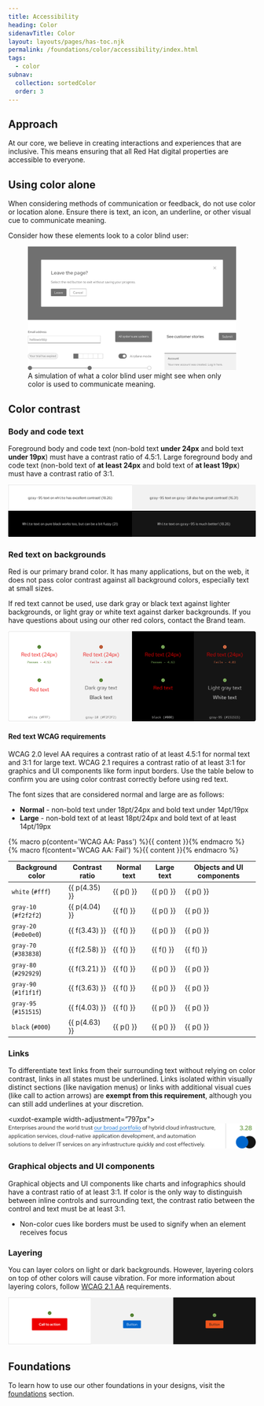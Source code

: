 ```yaml
---
title: Accessibility
heading: Color
sidenavTitle: Color
layout: layouts/pages/has-toc.njk
permalink: /foundations/color/accessibility/index.html
tags:
  - color
subnav:
  collection: sortedColor
  order: 3
---
```


<link data-helmet rel="stylesheet" href="/assets/packages/@rhds/elements/elements/rh-table/rh-table-lightdom.css">

<script data-helmet type="module">
  import '@rhds/elements/rh-alert/rh-alert.js';
  import '@rhds/elements/rh-table/rh-table.js';
</script>

<style data-helmet>
  .pass { color: var(--rh-color-green-60); }
  .fail { color: var(--rh-color-red-orange-60); }
  figcaption { 
    margin-block-start: var(--rh-space-lg);
    color: var(--rh-color-text-secondary-on-light);
    font-size: var(--rh-font-size-body-text-sm);
  }
</style>

## Approach

At our core, we believe in creating interactions and experiences that are inclusive. This means ensuring that all Red Hat digital properties are accessible to everyone.

## Using color alone

When considering methods of communication or feedback, do not use color or
location alone. Ensure there is text, an icon, an underline, or other visual
cue to communicate meaning. 

Consider how these elements look to a color blind user:

<figure>
  <uxdot-example width-adjustment="1012px">
    <img alt="Dialog with a gray leave button, a form field with a gray bottom border, and progress steps in gray without labels" src="/assets/color/color-a11y-using-color-alone.svg">
  </uxdot-example>
  <figcaption>
    A simulation of what a color blind user might see when only color is used to communicate meaning.
  </figcaption>
</figure>

## Color contrast

### Body and code text

Foreground body and code text (non-bold text **under 24px** and bold text 
**under 19px**) must have a contrast ratio of 4.5:1. Large foreground body and 
code text (non-bold text of **at least 24px** and bold text of **at least 
19px**) must have a contrast ratio of 3:1.

<uxdot-example width-adjustment=”100%” variant="full" alignment="left" no-border>
  <img alt="Two examples of dark text on light backgrounds and two examples of light text on dark backgrounds" 
       src="/assets/color/color-a11y-color-contrast-body-code-text.svg">
</uxdot-example>

### Red text on backgrounds

Red is our primary brand color. It has many applications, but on the web, it does not pass color contrast against all background colors, especially text at small sizes.

If red text cannot be used, use dark gray or black text against lighter backgrounds, or light gray or white text against darker backgrounds. If you have questions about using our other red colors, contact the Brand team.

<uxdot-example width-adjustment=”100%” variant="full" alignment="left" no-border>
  <img alt="Several examples of red text over light and dark themed backgrounds showing some that pass and some that fail. There is also an example of dark gray text and black text against a light background as well as an example of light gray text and white text on a dark background." src="/assets/color/color-a11y-contrast-red-text-on-bgs.png">
</uxdot-example>

#### Red text WCAG requirements

WCAG 2.0 level AA requires a contrast ratio of at least 4.5:1 for normal text and 3:1 for large text. WCAG 2.1 requires a contrast ratio of at least 3:1 for graphics and UI components like form input borders. Use the table below to confirm you are using color contrast correctly before using red text.

The font sizes that are considered normal and large are as follows:

- **Normal** - non-bold text under 18pt/24px and bold text under 14pt/19px
- **Large** - non-bold text of at least 18pt/24px and bold text of at least 14pt/19px

{% macro p(content='WCAG AA: Pass') %}<span class="pass">{{ content }}</span>{% endmacro %}
{% macro f(content='WCAG AA: Fail') %}<span class="fail">{{ content }}</span>{% endmacro %}

<rh-table>

| Background color      | Contrast ratio | Normal text | Large text | Objects and UI components |
| --------------------- | -------------- | ----------- | ---------- | ------------------------- |
| `white` (`#fff`)      | {{ p(4.35) }}  | {{ p() }}   | {{ p() }}  | {{ p() }}                 |
| `gray-10` (`#f2f2f2`) | {{ p(4.04) }}  | {{ f() }}   | {{ p() }}  | {{ p() }}                 |
| `gray-20` (`#e0e0e0`) | {{ f(3.43) }}  | {{ f() }}   | {{ p() }}  | {{ p() }}                 |
| `gray-70` (`#383838`) | {{ f(2.58) }}  | {{ f() }}   | {{ f() }}  | {{ f() }}                 |
| `gray-80` (`#292929`) | {{ f(3.21) }}  | {{ f() }}   | {{ p() }}  | {{ p() }}                 |
| `gray-90` (`#1f1f1f`) | {{ f(3.63) }}  | {{ f() }}   | {{ p() }}  | {{ p() }}                 |
| `gray-95` (`#151515`) | {{ f(4.03) }}  | {{ f() }}   | {{ p() }}  | {{ p() }}                 |
| `black` (`#000`)      | {{ p(4.63) }}  | {{ p() }}   | {{ p() }}  | {{ p() }}                 |

</rh-table>

### Links

To differentiate text links from their surrounding text without relying on color 
contrast, links in all states must be underlined. Links isolated within visually 
distinct sections (like navigation menus) or links with additional visual cues (like call to action arrows) are **exempt from this requirement**, although you can still add 
underlines at your discretion.

<uxdot-example width-adjustment=”797px">
  <img alt="Contrast ratio of a blue link in a paragraph with black text"
       src="/assets/color/color-a11y-color-contrast-links.svg">
</uxdot-example>

### Graphical objects and UI components

Graphical objects and UI components like charts and infographics should have a 
contrast ratio of at least 3:1. If color is the only way to distinguish between 
inline controls and surrounding text, the contrast ratio between the control and 
text must be at least 3:1.

- Non-color cues like borders must be used to signify when an element receives 
  focus

### Layering

You can layer colors on light or dark backgrounds. However, layering colors on top of other colors will cause vibration. For more information about layering colors, follow [WCAG 2.1 AA][wcag21aa] requirements.

<uxdot-example width-adjustment=”1140px” variant="full" alignment="left" no-border>
  <img alt="Red call to action on a white background, blue button on a light gray background, and a light red-orange button on a black background"
       src="/assets/color/color-a11y-color-contrast-layering.svg">
</uxdot-example>

<uxdot-feedback>
  <h2>Foundations</h2>
  <p>To learn how to use our other foundations in your designs, visit the <a href="/foundations">foundations</a> section.</p>
</uxdot-feedback>

[brandteam]: https://www.redhat.com/en/about/brand/standards
[colourcontrastanalyzer]: https://www.tpgi.com/color-contrast-checker/
[wcag21aa]: https://www.w3.org/WAI/WCAG21/Understanding/
